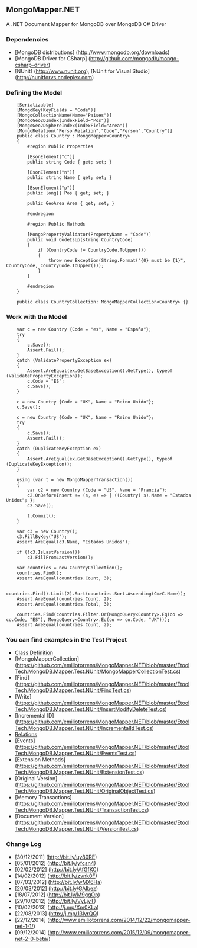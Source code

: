 ## MongoMapper.NET

A .NET Document Mapper for MongoDB over MongoDB C# Driver

### Dependencies

* [MongoDB distributions] (http://www.mongodb.org/downloads)
* [MongoDB Driver for CSharp] (http://github.com/mongodb/mongo-csharp-driver)
* [NUnit] (http://www.nunit.org), [NUnit for Visual Studio] (http://nunitforvs.codeplex.com)

### Defining the Model

		[Serializable]
		[MongoKey(KeyFields = "Code")]    
		[MongoCollectionName(Name="Paises")]
		[MongoGeo2DIndex(IndexField="Pos")]
		[MongoGeo2DSphereIndex(IndexField="Area")]
		[MongoRelation("PersonRelation","Code","Person","Country")]
		public class Country : MongoMapper<Country>
		{				  
			#region Public Properties
			
			[BsonElement("c")]
			public string Code { get; set; }

			[BsonElement("n")]
			public string Name { get; set; }

			[BsonElement("p")]
			public long[] Pos { get; set; }

			public GeoArea Area { get; set; }

			#endregion

			#region Public Methods

			[MongoPropertyValidator(PropertyName = "Code")]
			public void CodeIsUp(string CountryCode)
			{
				if (CountryCode != CountryCode.ToUpper())
				{
					throw new Exception(String.Format("{0} must be {1}", CountryCode, CountryCode.ToUpper()));
				}
			}

			#endregion
		}
				
		public class CountryCollection: MongoMapperCollection<Country> {}
	
### Work with the Model

		var c = new Country {Code = "es", Name = "España"};
		try
		{
			c.Save();
			Assert.Fail();
		}
		catch (ValidatePropertyException ex)
		{
			Assert.AreEqual(ex.GetBaseException().GetType(), typeof (ValidatePropertyException));
			c.Code = "ES";
			c.Save();
		}

		c = new Country {Code = "UK", Name = "Reino Unido"};
		c.Save();

		c = new Country {Code = "UK", Name = "Reino Unido"};
		try
		{
			c.Save();
			Assert.Fail();
		}
		catch (DuplicateKeyException ex)
		{
			Assert.AreEqual(ex.GetBaseException().GetType(), typeof (DuplicateKeyException));
		}

		using (var t = new MongoMapperTransaction())
		{
			var c2 = new Country {Code = "US", Name = "Francia"};
			c2.OnBeforeInsert += (s, e) => { ((Country) s).Name = "Estados Unidos"; };
			c2.Save();

			t.Commit();
		}

		var c3 = new Country();
		c3.FillByKey("US");
		Assert.AreEqual(c3.Name, "Estados Unidos");

		if (!c3.IsLastVersion())
			c3.FillFromLastVersion();

		var countries = new CountryCollection();
		countries.Find();
		Assert.AreEqual(countries.Count, 3);

		countries.Find().Limit(2).Sort(countries.Sort.Ascending(C=>C.Name));
		Assert.AreEqual(countries.Count, 2);
		Assert.AreEqual(countries.Total, 3);

		countries.Find(countries.Filter.Or(MongoQuery<Country>.Eq(co => co.Code, "ES"), MongoQuery<Country>.Eq(co => co.Code, "UK")));
		Assert.AreEqual(countries.Count, 2);


### You can find examples in the Test Project 

* [Class Definition](https://github.com/emiliotorrens/MongoMapper.NET/tree/master/EtoolTech.MongoDB.Mapper.Test.NUnit/Classes) 
* [MongoMapperCollection] (https://github.com/emiliotorrens/MongoMapper.NET/blob/master/EtoolTech.MongoDB.Mapper.Test.NUnit/MongoMapperCollectionTest.cs)
* [Find] (https://github.com/emiliotorrens/MongoMapper.NET/blob/master/EtoolTech.MongoDB.Mapper.Test.NUnit/FindTest.cs)
* [Write] (https://github.com/emiliotorrens/MongoMapper.NET/blob/master/EtoolTech.MongoDB.Mapper.Test.NUnit/InsertModifyDeleteTest.cs)
* [Incremental ID] (https://github.com/emiliotorrens/MongoMapper.NET/blob/master/EtoolTech.MongoDB.Mapper.Test.NUnit/IncrementalIdTest.cs)
* [Relations](https://github.com/emiliotorrens/MongoMapper.NET/blob/master/EtoolTech.MongoDB.Mapper.Test.NUnit/RelationsTest.cs) 
* [Events] (https://github.com/emiliotorrens/MongoMapper.NET/blob/master/EtoolTech.MongoDB.Mapper.Test.NUnit/EventsTest.cs)
* [Extension Methods] (https://github.com/emiliotorrens/MongoMapper.NET/blob/master/EtoolTech.MongoDB.Mapper.Test.NUnit/ExtensionTest.cs)
* [Original Version] (https://github.com/emiliotorrens/MongoMapper.NET/blob/master/EtoolTech.MongoDB.Mapper.Test.NUnit/OriginalObjectTest.cs)
* [Memory Transactions] (https://github.com/emiliotorrens/MongoMapper.NET/blob/master/EtoolTech.MongoDB.Mapper.Test.NUnit/TransactionTest.cs)
* [Document Version] (https://github.com/emiliotorrens/MongoMapper.NET/blob/master/EtoolTech.MongoDB.Mapper.Test.NUnit/VersionTest.cs)
 
### Change Log

* [30/12/2011] (http://bit.ly/uy80RE)
* [05/01/2012] (http://bit.ly/yfcsn4)
* [02/02/2012] (http://bit.ly/AfGfKC)
* [14/02/2012] (http://bit.ly/zvnk0F)
* [07/03/2012] (http://bit.ly/wMX6Ha)
* [20/03/2012] (http://bit.ly/GAIbez)
* [18/07/2012] (http://bit.ly/M9gqOp)
* [29/10/2012] (http://bit.ly/VyLjyT)
* [10/02/2013] (http://j.mp/Xm0KLa)
* [22/08/2013] (http://j.mp/13IyrQQ)
* [22/12/2014] (http://www.emiliotorrens.com/2014/12/22/mongomapper-net-1-1/)
* [09/12/2014] (http://www.emiliotorrens.com/2015/12/09/mongomapper-net-2-0-beta/)


